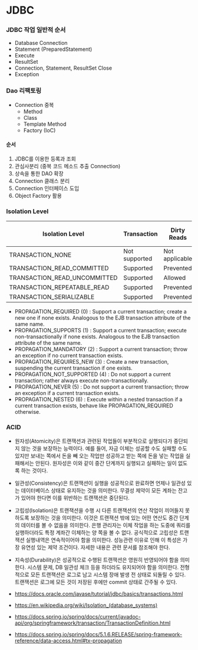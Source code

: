 # JDBC

### JDBC 작업 일반적 순서
* Database Connection
* Statement (PreparedStatement)
* Execute
* ResultSet
* Connection, Statement, ResultSet Close
* Exception

### Dao 리팩토링
* Connection 중복
    * Method
    * Class
    * Template Method
    * Factory (IoC)

#### 순서
1. JDBC를 이용한 등록과 조회
2. 관심사분리 (중복 코드 메소드 추출 Connection)
3. 상속을 통한 DAO 확장
4. Connection 클래스 분리
5. Connection 인터페이스 도입
6. Object Factory 활용

### Isolation Level

| Isolation Level  | Transaction | Dirty Reads  | Non-Repeatable Reads  |  Phantom Reads  |
|---|---|---|---|---|
| TRANSACTION_NONE | Not supported | Not applicable | Not applicable | Not applicable |
| TRANSACTION_READ_COMMITTED | Supported | Prevented | Allowed | Allowed |
| TRANSACTION_READ_UNCOMMITTED | Supported | Allowed | Allowed | Allowed |
| TRANSACTION_REPEATABLE_READ | Supported | Prevented | Prevented | Allowed |
| TRANSACTION_SERIALIZABLE | Supported | Prevented | Prevented | Prevented |

* PROPAGATION_REQUIRED (0) : Support a current transaction; create a new one if none exists. Analogous to the EJB transaction attribute of the same name.
* PROPAGATION_SUPPORTS (1) : Support a current transaction; execute non-transactionally if none exists. Analogous to the EJB transaction attribute of the same name.
* PROPAGATION_MANDATORY (2) : Support a current transaction; throw an exception if no current transaction exists.
* PROPAGATION_REQUIRES_NEW (3) : Create a new transaction, suspending the current transaction if one exists.
* PROPAGATION_NOT_SUPPORTED (4) : Do not support a current transaction; rather always execute non-transactionally.
* PROPAGATION_NEVER (5) : Do not support a current transaction; throw an exception if a current transaction exists.
* PROPAGATION_NESTED (6) : Execute within a nested transaction if a current transaction exists, behave like PROPAGATION_REQUIRED otherwise.

### ACID
* 원자성(Atomicity)은 트랜잭션과 관련된 작업들이 부분적으로 실행되다가 중단되지 않는 것을 보장하는 능력이다. 예를 들어, 자금 이체는 성공할 수도 실패할 수도 있지만 보내는 쪽에서 돈을 빼 오는 작업만 성공하고 받는 쪽에 돈을 넣는 작업을 실패해서는 안된다. 원자성은 이와 같이 중간 단계까지 실행되고 실패하는 일이 없도록 하는 것이다.
* 일관성(Consistency)은 트랜잭션이 실행을 성공적으로 완료하면 언제나 일관성 있는 데이터베이스 상태로 유지하는 것을 의미한다. 무결성 제약이 모든 계좌는 잔고가 있어야 한다면 이를 위반하는 트랜잭션은 중단된다.
* 고립성(Isolation)은 트랜잭션을 수행 시 다른 트랜잭션의 연산 작업이 끼어들지 못하도록 보장하는 것을 의미한다. 이것은 트랜잭션 밖에 있는 어떤 연산도 중간 단계의 데이터를 볼 수 없음을 의미한다. 은행 관리자는 이체 작업을 하는 도중에 쿼리를 실행하더라도 특정 계좌간 이체하는 양 쪽을 볼 수 없다. 공식적으로 고립성은 트랜잭션 실행내역은 연속적이어야 함을 의미한다. 성능관련 이유로 인해 이 특성은 가장 유연성 있는 제약 조건이다. 자세한 내용은 관련 문서를 참조해야 한다.
* 지속성(Durability)은 성공적으로 수행된 트랜잭션은 영원히 반영되어야 함을 의미한다. 시스템 문제, DB 일관성 체크 등을 하더라도 유지되어야 함을 의미한다. 전형적으로 모든 트랜잭션은 로그로 남고 시스템 장애 발생 전 상태로 되돌릴 수 있다. 트랜잭션은 로그에 모든 것이 저장된 후에만 commit 상태로 간주될 수 있다.

* https://docs.oracle.com/javase/tutorial/jdbc/basics/transactions.html
* https://en.wikipedia.org/wiki/Isolation_(database_systems)
* https://docs.spring.io/spring/docs/current/javadoc-api/org/springframework/transaction/TransactionDefinition.html
* https://docs.spring.io/spring/docs/5.1.6.RELEASE/spring-framework-reference/data-access.html#tx-propagation